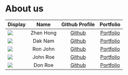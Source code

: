 # About us

Display | Name | Github Profile | Portfolio 
--------|:----:|:--------------:|:---------:
![](https://via.placeholder.com/100.png?text=Photo) | Zhen Hong | [Github](https://github.com/) | [Portfolio](docs/team/johndoe.md)
![](https://via.placeholder.com/100.png?text=Photo) | Dak Nam | [Github](https://github.com/daknam2001) | [Portfolio](docs/team/johndoe.md)
![](https://via.placeholder.com/100.png?text=Photo) | Ron John | [Github](https://github.com/) | [Portfolio](docs/team/johndoe.md)
![](https://via.placeholder.com/100.png?text=Photo) | John Roe | [Github](https://github.com/) | [Portfolio](docs/team/johndoe.md)
![](https://via.placeholder.com/100.png?text=Photo) | Don Roe | [Github](https://github.com/) | [Portfolio](docs/team/johndoe.md)
